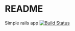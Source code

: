 # README

Simple rails app
[![Build Status](https://travis-ci.org/vzharkov/railsapp2.svg?branch=master)](https://travis-ci.org/vzharkov/railsapp2)

